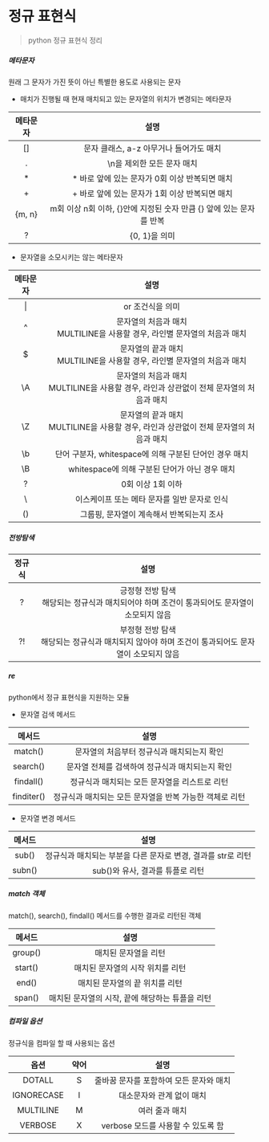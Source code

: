# 정규 표현식

> python 정규 표현식 정리



##### 메타문자

원래 그 문자가 가진 뜻이 아닌 특별한 용도로 사용되는 문자

- 매치가 진행될 때 현재 매치되고 있는 문자열의 위치가 변경되는 메타문자

| 메타문자 |                             설명                             |
| :------: | :----------------------------------------------------------: |
|    []    |           문자 클래스, a-z 아무거나 들어가도 매치            |
|    .     |                  \n을 제외한 모든 문자 매치                  |
|    *     |        * 바로 앞에 있는 문자가 0회 이상 반복되면 매치        |
|    +     |       +  바로 앞에 있는 문자가 1회 이상 반복되면 매치        |
|  {m, n}  | m회 이상 n회 이하, {}안에 지정된 숫자 만큼 {} 앞에 있는 문자를 반복 |
|    ?     |                        {0, 1}을 의미                         |

- 문자열을 소모시키는 않는 메타문자

| 메타문자 |                             설명                             |
| :------: | :----------------------------------------------------------: |
|    \|    |                       or 조건식을 의미                       |
|    ^     | 문자열의 처음과 매치<br />MULTILINE을 사용할 경우, 라인별 문자열의 처음과 매치 |
|    $     | 문자열의 끝과 매치<br />MULTILINE을 사용할 경우, 라인별 문자열의 처음과 매치 |
|    \A    | 문자열의 처음과  매치<br />MULTILINE을 사용할 경우, 라인과 상관없이 전체 문자열의 처음과 매치 |
|    \Z    | 문자열의 끝과 매치<br />MULTILINE을 사용할 경우, 라인과 상관없이 전체 문자열의 처음과 매치 |
|    \b    |    단어 구분자, whitespace에 의해 구분된 단어인 경우 매치    |
|    \B    |        whitespace에 의해 구분된 단어가 아닌 경우 매치        |
|    ?     |                      0회 이상 1회 이하                       |
|    \     |         이스케이프 또는 메타 문자를 일반 문자로 인식         |
|    ()    |          그룹핑, 문자열이 계속해서 반복되는지 조사           |



##### 전방탐색

| 정규식 |                             설명                             |
| :----: | :----------------------------------------------------------: |
|   ?    | 긍정형 전방 탐색 <br />해당되는 정규식과 매치되어야 하며 조건이 통과되어도 문자열이 소모되지 않음 |
|   ?!   | 부정형 전방 탐색<br />해당되는 정규식과 매치되지 않아야 하며 조건이 통과되어도 문자열이 소모되지 않음 |



##### re

 python에서 정규 표현식을 지원하는 모듈

- 문자열 검색 메서드

|   메서드   |                          설명                           |
| :--------: | :-----------------------------------------------------: |
|  match()   |       문자열의 처음부터 정규식과 매치되는지 확인        |
|  search()  |     문자열 전체를 검색하여 정규식과 매치되는지 확인     |
| findall()  |      정규식과 매치되는 모든 문자열을 리스트로 리턴      |
| finditer() | 정규식과 매치되는 모든 문자열을 반복 가능한 객체로 리턴 |

- 문자열 변경 메서드

| 메서드 |                             설명                             |
| :----: | :----------------------------------------------------------: |
| sub()  | 정규식과 매치되는 부분을 다른 문자로 변경, 결과를 str로 리턴 |
| subn() |               sub()와 유사, 결과를 튜플로 리턴               |



##### match 객체

match(), search(), findall() 메서드를 수행한 결과로 리턴된 객체

| 메서드  |                      설명                       |
| :-----: | :---------------------------------------------: |
| group() |              매치된 문자열을 리턴               |
| start() |        매치된 문자열의 시작 위치를 리턴         |
|  end()  |         매치된 문자열의 끝 위치를 리턴          |
| span()  | 매치된 문자열의 시작, 끝에 해당하는 튜플을 리턴 |



##### 컴파일 옵션

정규식을 컴파일 할 때 사용되는 옵션

|    옵션    | 약어 |                  설명                   |
| :--------: | :--: | :-------------------------------------: |
|   DOTALL   |  S   | 줄바꿈 문자를 포함하여 모든 문자와 매치 |
| IGNORECASE |  I   |        대소문자와 관계 없이 매치        |
| MULTILINE  |  M   |             여러 줄과 매치              |
|  VERBOSE   |  X   |   verbose 모드를 사용할 수 있도록 함    |

